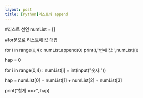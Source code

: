```yaml
---
layout: post
title: [Python]리스트와 append
---
```


#리스트 선언
numList = []

#for문으로 리스트에 값 대입

for i in range(0,4):
    numList.append(0)
    print(i,"번째 값:",numList[i])

hap = 0

for i in range(0,4) :
    numList[i] = int(input("숫자:"))

hap = numList[0] + numList[1] + numList[2] + numList[3]

print("합계 ==>", hap)
